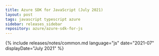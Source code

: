 ```yaml
---
title: Azure SDK for JavaScript (July 2021)
layout: post
tags: javascript typescript azure
sidebar: releases_sidebar
repository: azure/azure-sdk-for-js
---
```

{% include releases/notes/common.md language="js" date="2021-07" displayDate="July 2021" %}
